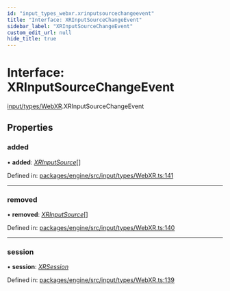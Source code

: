 ```yaml
---
id: "input_types_webxr.xrinputsourcechangeevent"
title: "Interface: XRInputSourceChangeEvent"
sidebar_label: "XRInputSourceChangeEvent"
custom_edit_url: null
hide_title: true
---
```


# Interface: XRInputSourceChangeEvent

[input/types/WebXR](../modules/input_types_webxr.md).XRInputSourceChangeEvent

## Properties

### added

• **added**: [*XRInputSource*](input_types_webxr.xrinputsource.md)[]

Defined in: [packages/engine/src/input/types/WebXR.ts:141](https://github.com/xr3ngine/xr3ngine/blob/716a06460/packages/engine/src/input/types/WebXR.ts#L141)

___

### removed

• **removed**: [*XRInputSource*](input_types_webxr.xrinputsource.md)[]

Defined in: [packages/engine/src/input/types/WebXR.ts:140](https://github.com/xr3ngine/xr3ngine/blob/716a06460/packages/engine/src/input/types/WebXR.ts#L140)

___

### session

• **session**: [*XRSession*](input_types_webxr.xrsession.md)

Defined in: [packages/engine/src/input/types/WebXR.ts:139](https://github.com/xr3ngine/xr3ngine/blob/716a06460/packages/engine/src/input/types/WebXR.ts#L139)
